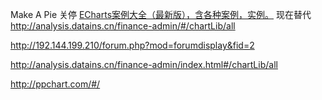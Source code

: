 Make A Pie 关停
[ECharts案例大全（最新版），含各种案例，实例。](https://blog.csdn.net/Yi2008yi/article/details/122808328)
现在替代
http://analysis.datains.cn/finance-admin/#/chartLib/all

http://192.144.199.210/forum.php?mod=forumdisplay&fid=2


http://analysis.datains.cn/finance-admin/index.html#/chartLib/all

http://ppchart.com/#/
